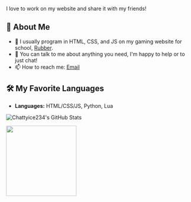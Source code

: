 I love to work on my website and share it with my friends! 


## 🚀 About Me

- 🌱 I usually program in HTML, CSS, and JS on my gaming website for school, <a href="https://chattyice234.github.io/Rubber">Rubber</a>.
- 💬 You can talk to me about anything you need, I'm happy to help or to just chat!
- 📫 How to reach me: [Email](mailto:iamohio1@outlook.com)

## 🛠️ My Favorite Languages
- **Languages:** HTML/CSS/JS, Python, Lua

![Chattyice234's GitHub Stats](https://github-readme-stats.vercel.app/api?username=Chattyice234&show_icons=true&theme=radical)

<a href="https://github.com/anuraghazra/convoychat">
  <img height=190 align="center" src="https://github-readme-stats.vercel.app/api/top-langs?username=Chattyice234&theme=dark&layout=compact&langs_count=8&card_width=341" />
</a>
